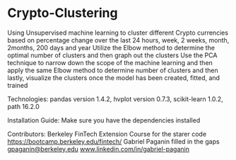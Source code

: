 # Crypto-Clustering
Using Unsupervised machine learning to cluster different Crypto currencies based on percentage change over the last 24 hours, week, 2 weeks, month, 2months, 200 days and year
  Utilize the Elbow method to determine the optimal number of clusters and then graph out the clusters
  Use the PCA technique to narrow down the scope of the machine learning and then apply the same Elbow method to determine number of clusters and then lastly, visualize the clusters once the model has been created, fitted, and trained



Technologies: pandas version 1.4.2, hvplot version 0.7.3, scikit-learn 1.0.2, path 16.2.0

Installation Guide: Make sure you have the dependencies installed

Contributors: Berkeley FinTech Extension Course for the starer code https://bootcamp.berkeley.edu/fintech/ Gabriel Paganin filled in the gaps gpaganin@berkeley.edu www.linkedin.com/in/gabriel-paganin
